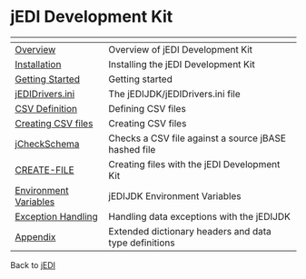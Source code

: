 # jEDI Development Kit

<PageHeader />

| <!----> | <!----> |
| --- | --- |
| [Overview](./overview/README.md)                           | Overview of jEDI Development Kit                      |
| [Installation](./installation/README.md)                   | Installing the jEDI Development Kit                   |
| [Getting Started](./getting-started/README.md)             | Getting started                                       |
| [jEDIDrivers.ini](./jedidrivers/README.md)                 | The jEDIJDK/jEDIDrivers.ini file                      |
| [CSV Definition](./csv-definition/README.md)               | Defining CSV files                                    |
| [Creating CSV files](./csv-creation/README.md)             | Creating CSV files                                    |
| [jCheckSchema](./jcheckschema/README.md)                   | Checks a CSV file against a source jBASE hashed file  |
| [CREATE-FILE](./create-file/README.md)                     | Creating files with the jEDI Development Kit          |
| [Environment Variables](./environment-variables/README.md) | jEDIJDK Environment Variables                         |
| [Exception Handling](./exception-handling/README.md)       | Handling data exceptions with the jEDIJDK             |
| [Appendix](./extended-dictionary/README.md)                | Extended dictionary headers and data type definitions |

Back to [jEDI](./../jedi-development-kit/README.md)

<PageFooter />
